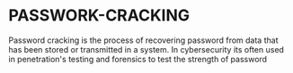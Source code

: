 # PASSWORK-CRACKING
Password cracking is the process of recovering password from data that has been stored or transmitted in a system. In cybersecurity its often used in penetration's testing and forensics to test the strength of password  

